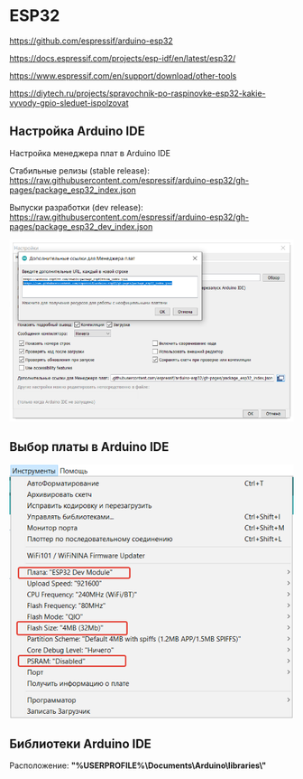 # ESP32

https://github.com/espressif/arduino-esp32

https://docs.espressif.com/projects/esp-idf/en/latest/esp32/

https://www.espressif.com/en/support/download/other-tools

https://diytech.ru/projects/spravochnik-po-raspinovke-esp32-kakie-vyvody-gpio-sleduet-ispolzovat


## Настройка Arduino IDE
Настройка менеджера плат в Arduino IDE

Стабильные релизы (stable release): https://raw.githubusercontent.com/espressif/arduino-esp32/gh-pages/package_esp32_index.json

Выпуски разработки (dev release):  https://raw.githubusercontent.com/espressif/arduino-esp32/gh-pages/package_esp32_dev_index.json

![setting](./images/setting.png "Настройки")

## Выбор платы в Arduino IDE
![menu](./images/menu.png "menu")

## Библиотеки Arduino IDE
Расположение: **"%USERPROFILE%\\Documents\\Arduino\\libraries\\"**
